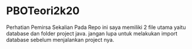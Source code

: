 # PBOTeori2k20
Perhatian Pemirsa Sekalian
Pada Repo ini saya memiliki 2 file utama yaitu database dan folder project java.
jangan lupa untuk melakukan import database sebelum menjalankan project nya.
